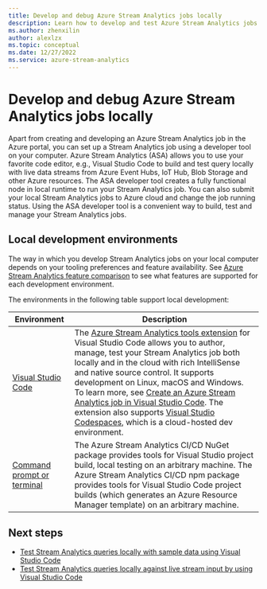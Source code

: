 ```yaml
---
title: Develop and debug Azure Stream Analytics jobs locally 
description: Learn how to develop and test Azure Stream Analytics jobs on your local computer before you run them in Azure portal.
ms.author: zhenxilin
author: alexlzx
ms.topic: conceptual
ms.date: 12/27/2022
ms.service: azure-stream-analytics
---
```


# Develop and debug Azure Stream Analytics jobs locally

Apart from creating and developing an Azure Stream Analytics job in the Azure portal, you can set up a Stream Analytics job using a developer tool on your computer. Azure Stream Analytics (ASA) allows you to use your favorite code editor, e.g.,  Visual Studio Code to build and test query locally with live data streams from Azure Event Hubs, IoT Hub, Blob Storage and other Azure resources. The ASA developer tool creates a fully functional node in local runtime to run your Stream Analytics job. You can also submit your local Stream Analytics jobs to Azure cloud and change the job running status. Using the ASA developer tool is a convenient way to build, test and manage your Stream Analytics jobs.

## Local development environments

The way in which you develop Stream Analytics jobs on your local computer depends on your tooling preferences and feature availability. See [Azure Stream Analytics feature comparison](feature-comparison.md) to see what features are supported for each development environment.

The environments in the following table support local development:

|Environment                              |Description    |
|-----------------------------------------|------------|
|[Visual Studio Code](visual-studio-code-explore-jobs.md)| The [Azure Stream Analytics tools extension](https://marketplace.visualstudio.com/items?itemName=ms-bigdatatools.vscode-asa) for Visual Studio Code allows you to author, manage, test your Stream Analytics job both locally and in the cloud with rich IntelliSense and native source control. It supports development on Linux, macOS and Windows. To learn more, see [Create an Azure Stream Analytics job in Visual Studio Code](quick-create-visual-studio-code.md). The extension also supports [Visual Studio Codespaces](https://visualstudio.microsoft.com/services/visual-studio-codespaces/), which is a cloud-hosted dev environment.|
|[Command prompt or terminal](stream-analytics-tools-for-visual-studio-cicd.md)|The Azure Stream Analytics CI/CD NuGet package provides tools for Visual Studio project build, local testing on an arbitrary machine. The Azure Stream Analytics CI/CD npm package provides tools for Visual Studio Code project builds (which generates an Azure Resource Manager template) on an arbitrary machine.|

## Next steps

* [Test Stream Analytics queries locally with sample data using Visual Studio Code](visual-studio-code-local-run.md)
* [Test Stream Analytics queries locally against live stream input by using Visual Studio Code](visual-studio-code-local-run-live-input.md)